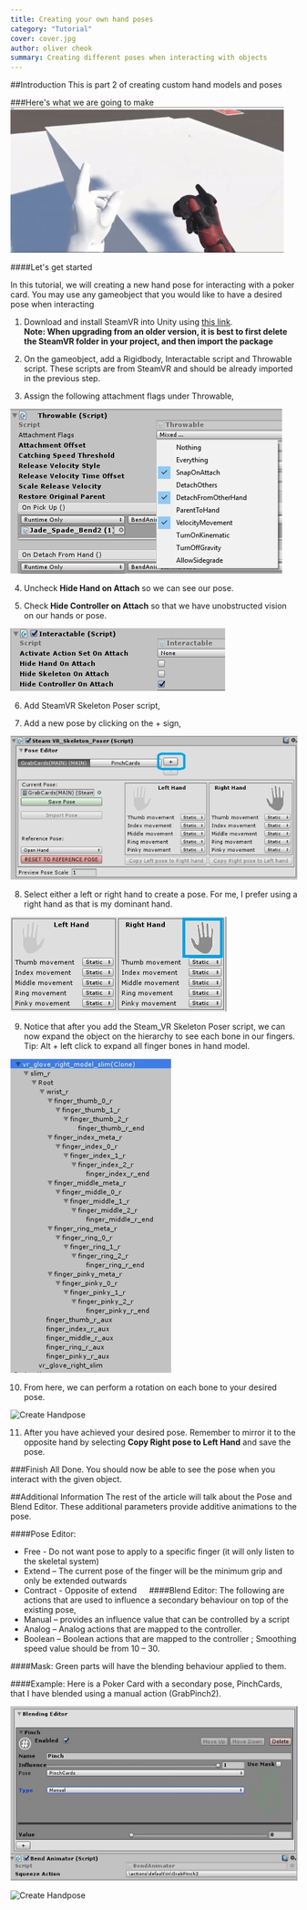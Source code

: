 ```yaml
---
title: Creating your own hand poses
category: "Tutorial"
cover: cover.jpg
author: oliver cheok
summary: Creating different poses when interacting with objects
---
```


##Introduction
This is part 2 of creating custom hand models and poses

###Here's what we are going to make
![](./handpose_card.gif)


####Let's get started

In this tutorial, we will creating a new hand pose for interacting with a poker card.
You may use any gameobject that you would like to have a desired pose when interacting

1.	Download and install SteamVR into Unity using [this link](https://assetstore.unity.com/packages/tools/integration/steamvr-plugin-32647).  
**Note: When upgrading from an older version, it is best to first delete the SteamVR folder in your project, and then import the package**

2.	On the gameobject, add a Rigidbody, Interactable script and Throwable script. These scripts are from SteamVR and should be already imported in the previous step.

3.	Assign the following attachment flags under Throwable,

![](./attachment_flags.jpg "Standard Flags")

4.	Uncheck **Hide Hand on Attach** so we can see our pose.

5.	Check **Hide Controller on Attach** so that we have unobstructed vision on our hands or pose.

![](./checks.jpg "Steps 4 and 5")

6.	Add SteamVR Skeleton Poser script,

7.	Add a new pose by clicking on the + sign,

![](./steam_vr_poser_script.jpg "Steps 6 and 7")

8.	Select either a left or right hand to create a pose. For me, I prefer using a right hand as that is my dominant hand.

![](./dominant_hand.jpg "Enable Right Hand")

9.	Notice that after you add the Steam_VR Skeleton Poser script, we can now expand the object on the hierarchy to see each bone in our fingers.
Tip: Alt + left click to expand all finger bones in hand model.

![](./expanded_fingers.jpg "Finger Bones")

10.	From here, we can perform a rotation on each bone to your desired pose.

![Create Handpose](./posing.gif)

11.	After you have achieved your desired pose. Remember to mirror it to the opposite hand by selecting **Copy Right pose to Left Hand** and save the pose.

###Finish
All Done. You should now be able to see the pose when you interact with the given object.

##Additional Information
The rest of the article will talk about the Pose and Blend Editor. These additional parameters provide additive animations to the pose.

####Pose Editor:
  * Free - Do not want pose to apply to a specific finger (it will only listen to the skeletal system)
  * Extend – The current pose of the finger will be the minimum grip and only be extended outwards
  * Contract - Opposite of extend
 
####Blend Editor:
The following are actions that are used to influence a secondary behaviour on top of the existing pose,
  * Manual – provides an influence value that can be controlled by a script
  * Analog – Analog actions that are mapped to the controller.
  * Boolean – Boolean actions that are mapped to the controller ; Smoothing speed value should be from 10 – 30.

####Mask:
Green parts will have the blending behaviour applied to them.


####Example:
Here is a Poker Card with a secondary pose, PinchCards, that I have blended using a manual action (GrabPinch2).

![](./blend_editor.jpg "Blending")

![Create Handpose](./posing_vid.gif)  

